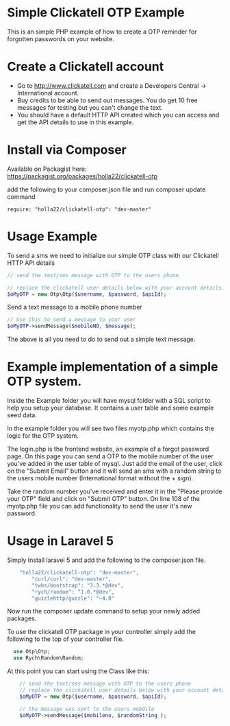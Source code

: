 # Simple Clickatell OTP Example

This is an simple PHP example of how to create a OTP reminder for forgotten passwords on your website.

# Create a Clickatell account

* Go to  http://www.clickatell.com and create a Developers Central -> International account.
* Buy credits to be able to send out messages. You do get 10 free messages for testing but you can't change the text.
* You should have a default HTTP API created which you can access and get the API details to use in this example.

# Install via Composer

Available on Packagist here: https://packagist.org/packages/holla22/clickatell-otp

add the following to your composer.json file and run composer update command

```
require: "holla22/clickatell-otp": "dev-master"
```

# Usage Example
To send a sms we need to initialize our simple OTP class with our Clickatell HTTP API details

```php
// send the text/sms message with OTP to the users phone

// replace the clickatell user details below with your account details.
$oMyOTP = new Otp\Otp($username, $password, $apiId);
```

Send a text message to a mobile phone number

```php
// Use this to send a message to your user
$oMyOTP->sendMessage($mobileNO, $message);
```

The above is all you need to do to send out a simple text message.


# Example implementation of a simple OTP system.
Inside the Example folder you will have mysql folder with a SQL script to help you setup your database. 
It contains a user table and some example seed data.

In the example folder you will see two files myotp.php which contains the logic for the OTP system.

The login.php is the frontend website, an example of a forgot password page. On this page you can send a OTP to the mobile number of the user you've added in the user table of mysql. Just add the email of the user, click on the "Submit Email" button and it will send an sms with a random string to the users mobile number (International format without the + sign).

Take the random number you've received and enter it in the "Please provide your OTP" field and click on "Submit OTP" button. On line 108 of the myotp.php file you can add functionality to send the user it's new password.

# Usage in Laravel 5
Simply Install laravel 5 and add the following to the composer.json file.

```php
    "holla22/clickatell-otp": "dev-master",
		"curl/curl": "dev-master",
		"twbs/bootstrap": "3.3.*@dev",
		"rych/random": "1.0.*@dev",
		"guzzlehttp/guzzle": "~4.0"
```

Now run the composer update command to setup your newly added packages.

To use the clickatell OTP package in your controller simply add the following to the top of your controller file.

```php
  use Otp\Otp;
  use Rych\Random\Random;
```

At this point you can start using the Class like this:

```php
    // send the text/sms message with OTP to the users phone
    // replace the clickatell user details below with your account details.
    $oMyOTP = new Otp($username, $password, $apiId);

    // the message was sent to the users mobOile
    $oMyOTP->sendMessage($mobileno, $randomString );

```
